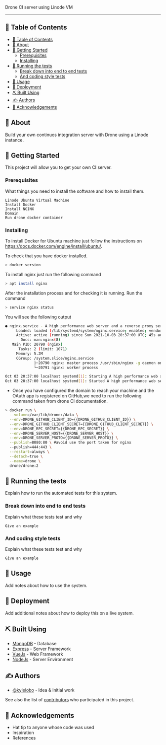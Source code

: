 Drone CI server using Linode VM

---

## 📝 Table of Contents

- [📝 Table of Contents](#-table-of-contents)
- [🧐 About](#-about)
- [🏁 Getting Started](#-getting-started)
  - [Prerequisites](#prerequisites)
  - [Installing](#installing)
- [🔧 Running the tests](#-running-the-tests)
  - [Break down into end to end tests](#break-down-into-end-to-end-tests)
  - [And coding style tests](#and-coding-style-tests)
- [🎈 Usage <a name="usage"></a>](#-usage-)
- [🚀 Deployment](#-deployment)
- [⛏️ Built Using](#️-built-using)
- [✍️ Authors](#️-authors)
- [🎉 Acknowledgements](#-acknowledgements)

## 🧐 About

Build your own continuos integration server with Drone using a Linode instance.

## 🏁 Getting Started

This project will allow you to get your own CI server.

### Prerequisites

What things you need to install the software and how to install them.

```
Linode Ubuntu Virtual Machine
Install Docker
Install NGINX
Domain
Run drone docker container

```

### Installing

To install Docker for Ubuntu machine just follow the instructions on https://docs.docker.com/engine/install/ubuntu/.

To check that you have docker installed.

```bash
> docker version
```

To install nginx just run the following command

```bash
> apt install nginx
```

After the installation process and for checking it is running. Run the command

```bash
> service nginx status
```

You will see the following output

```bash
● nginx.service - A high performance web server and a reverse proxy server
     Loaded: loaded (/lib/systemd/system/nginx.service; enabled; vendor preset: enabled)
     Active: active (running) since Sun 2021-10-03 20:37:00 UTC; 45s ago
       Docs: man:nginx(8)
   Main PID: 20790 (nginx)
      Tasks: 2 (limit: 1071)
     Memory: 5.2M
     CGroup: /system.slice/nginx.service
             ├─20790 nginx: master process /usr/sbin/nginx -g daemon on; master_process>
             └─20791 nginx: worker process

Oct 03 20:37:00 localhost systemd[1]: Starting A high performance web server and a reve>
Oct 03 20:37:00 localhost systemd[1]: Started A high performance web server and a rever>
```

* Once you have configured the domain to reach your machine and the OAuth app is registered on GitHub,we need to run the following command taken from drone CI documentation.
  
```bash
> docker run \
  --volume=/var/lib/drone:/data \
  --env=DRONE_GITHUB_CLIENT_ID={{DRONE_GITHUB_CLIENT_ID}} \
  --env=DRONE_GITHUB_CLIENT_SECRET={{DRONE_GITHUB_CLIENT_SECRET}} \
  --env=DRONE_RPC_SECRET={{DRONE_RPC_SECRET}} \
  --env=DRONE_SERVER_HOST={{DRONE_SERVER_HOST}} \
  --env=DRONE_SERVER_PROTO={{DRONE_SERVER_PROTO}} \
  --publish=8080:80 \ #avoid use the port taken for nginx
  --publish=444:443 \
  --restart=always \
  --detach=true \
  --name=drone \
  drone/drone:2
```



## 🔧 Running the tests

Explain how to run the automated tests for this system.

### Break down into end to end tests

Explain what these tests test and why

```
Give an example
```

### And coding style tests

Explain what these tests test and why

```
Give an example
```

## 🎈 Usage <a name="usage"></a>

Add notes about how to use the system.

## 🚀 Deployment

Add additional notes about how to deploy this on a live system.

## ⛏️ Built Using

- [MongoDB](https://www.mongodb.com/) - Database
- [Express](https://expressjs.com/) - Server Framework
- [VueJs](https://vuejs.org/) - Web Framework
- [NodeJs](https://nodejs.org/en/) - Server Environment

## ✍️ Authors

- [@kylelobo](https://github.com/kylelobo) - Idea & Initial work

See also the list of [contributors](https://github.com/kylelobo/The-Documentation-Compendium/contributors) who participated in this project.

## 🎉 Acknowledgements

- Hat tip to anyone whose code was used
- Inspiration
- References
